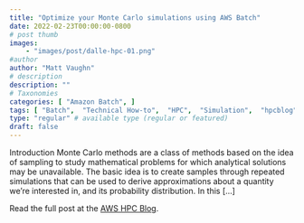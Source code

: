 ```yaml
---
title: "Optimize your Monte Carlo simulations using AWS Batch"
date: 2022-02-23T00:00:00-0800
# post thumb
images:
    - "images/post/dalle-hpc-01.png"
#author
author: "Matt Vaughn"
# description
description: ""
# Taxonomies
categories: [ "Amazon Batch", ]
tags: [ "Batch",  "Technical How-to",  "HPC",  "Simulation",  "hpcblog", ]
type: "regular" # available type (regular or featured)
draft: false
---
```


Introduction Monte Carlo methods are a class of methods based on the idea of sampling to study mathematical problems for which analytical solutions may be unavailable. The basic idea is to create samples through repeated simulations that can be used to derive approximations about a quantity we’re interested in, and its probability distribution. In this […]

Read the full post at the [AWS HPC Blog](https://aws.amazon.com/blogs/hpc/optimizing-monte-carlo-simulations-using-aws-batch/).
